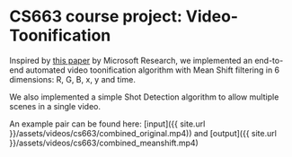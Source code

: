 # CS663 course project: Video-Toonification
Inspired by [this paper](https://www.microsoft.com/en-us/research/wp-content/uploads/2016/02/video_tooning.pdf) by Microsoft Research, we implemented an end-to-end automated video toonification algorithm with Mean Shift filtering in 6 dimensions: R, G, B, x, y and time.

We also implemented a simple Shot Detection algorithm to allow multiple scenes in a single video.

An example pair can be found here: [input]({{ site.url }}/assets/videos/cs663/combined_original.mp4)) and [output]({{ site.url }}/assets/videos/cs663/combined_meanshift.mp4)
